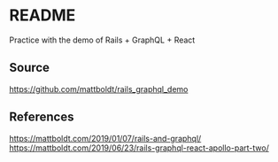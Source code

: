 # README

Practice with the demo of Rails + GraphQL + React

## Source

https://github.com/mattboldt/rails_graphql_demo

## References

https://mattboldt.com/2019/01/07/rails-and-graphql/
https://mattboldt.com/2019/06/23/rails-graphql-react-apollo-part-two/
